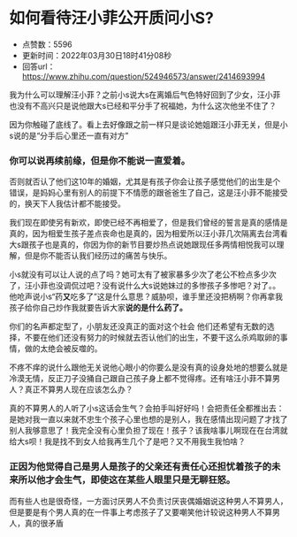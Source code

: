 # 如何看待汪小菲公开质问小S?
- 点赞数：5596
- 更新时间：2022年03月30日18时41分08秒
- 回答url：https://www.zhihu.com/question/524946573/answer/2414693994
<body>
 <p data-pid="0aWVJcR1">我为什么可以理解汪小菲？之前小s说大s在离婚后气色特好回到了少女，汪小菲也没有不高兴只是说他跟大s已经和平分手了祝福她，为什么这次他坐不住了？</p>
 <p data-pid="JgAE41Ei">因为你触碰了底线了。看上去好像跟之前一样只是谈论她姐跟汪小菲无关，但是小s说的是“分手后心里还一直有对方”</p>
 <h3>你可以说再续前缘，但是你不能说一直爱着。</h3>
 <p data-pid="Zru8zCJv">否则就否认了他们这10年的婚姻，尤其是有孩子你会让孩子感觉他们的出生是个错误，是妈妈心里有别人的前提下不情愿的跟爸爸生了自己，这是汪小菲不能接受的，换天下人我估计都不能接受。</p>
 <p data-pid="WQ7O_22u">我们现在即使另有新欢，即使已经不再相爱了，但是我们曾经的誓言是真的感情是真的，因为相爱生孩子差点丧命也是真的，因为相爱所以汪小菲几次隔离去台湾看大s跟孩子也是真的，你因为你的新节目要炒热点说她跟现任多两情相悦我可以理解，但是你不能否认我们经历过的痛苦与快乐。</p>
 <p data-pid="fd7ittkx">小s就没有可以让人说的点了吗？她可太有了被家暴多少次了老公不检点多少次了，汪小菲也没调侃过吧？没有说什么大s说她妹过的多惨孩子多惨吧？对了。。他呛声说小s“药<b>又</b>吃多了”这是什么意思？威胁呗，谁手里还没把柄啊？你再拿我孩子给你自己炒作我就要告诉大家<b>说的是什么药了。</b></p>
 <p data-pid="cra67gYN">你们的名声都定型了，小朋友还没真正的面对这个社会 他们还希望有无数的选择，不要在他们还没有努力的时候就去否认他们的出生，不要干这么杀鸡取卵的事情，做的太绝会被反噬的。</p>
 <p data-pid="lr99wgh-">不疼不痒的说什么跟他无关说他心眼小的你要么是没有真的设身处地的想要么就是冷漠无情，反正刀子没捅自己跟自己孩子身上都不觉得疼。还有啥汪小菲不算男人？真正不算男人现在应该怎么办？</p>
 <p data-pid="gjRDBAQC">真的不算男人的人听了小s这话会生气？会拍手叫好好吗！会把责任全都推出去：是她对我一直以来就不忠生个孩子心里也想的是别人，我在感情出现问题了才找了别人我够意思了！我完全没有心里负担了现在！孩子？该我啥事儿啊现在在台湾就给大s呗！我是找不到女人给我再生几个了是吧？又不用我生我怕啥？</p>
 <h3>正因为他觉得自己是男人是孩子的父亲还有责任心还担忧着孩子的未来所以他才会生气，即使这在某些人眼里只是无聊狂怒。</h3>
 <p data-pid="dQy3w89F">而有些人也是很奇怪，一方面讨厌男人不负责讨厌丧偶婚姻说这种男人不算男人，但是要是有个男人真的在一件事上考虑孩子了又要嘲笑他计较说这种男人不算男人，真的很矛盾</p>
</body>